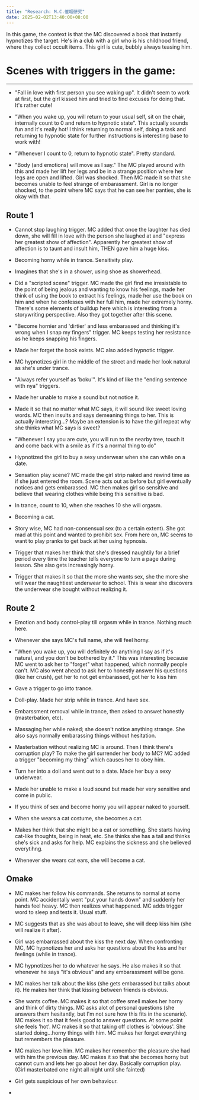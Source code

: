 ```yaml
---
title: "Research: M.C.催眠研究"
date: 2025-02-02T13:40:00+08:00
---
```


In this game, the context is that the MC discovered a book that instantly hypnotizes the target. He's in a club with a girl who is his childhood friend, where they collect occult items. This girl is cute, bubbly always teasing him.

<!--more-->


# Scenes with triggers in the game:
---

* "Fall in love with first person you see waking up". It didn't seem to work at first, but the girl kissed him and tried to find excuses for doing that. It's rather cute! 

* "When you wake up, you will return to your usual self, sit on the chair, internally count to 0 and return to hypnotic state". This actually sounds fun and it's really hot! I think returning to normal self, doing a task and returning to hypnotic state for further instructions is interesting base to work with!

* "Whenever I count to 0, return to hypnotic state". Pretty standard.


* "Body (and emotions) will move as I say." The MC played around with this and made her lift her legs and be in a strange position where her legs are open and lifted. Girl was shocked. Then MC made it so that she becomes unable to feel strange of embarassment. Girl is no longer shocked, to the point where MC says that he can see her panties, she is okay with that.


##  Route 1


* Cannot stop laughing trigger. MC added that once the laughter has died down, she will fill in love with the person she laughed at and "express her greatest show of affection". Apparently her greatest show of affection is to taunt and insult him, THEN gave him a huge kiss. 

* Becoming horny while in trance. Sensitivity play.

* Imagines that she's in a shower, using shoe as showerhead.

* Did a "scripted scene" trigger. MC made the girl find me irresistable to the point of being jealous and wanting to know his feelings, made her think of using the book to extract his feelings, made her use the book on him and when he confesses with her full him, made her extremely horny. There's some elements of buildup here which is interesting from a storywriting perspective. Also they got together after this scene.

* "Become hornier and 'dirtier' and less embarassed and thinking it's wrong when I snap my fingers" trigger. MC keeps testing her resistance as he keeps snapping his fingers.

* Made her forget the book exists. MC also added hypnotic trigger.

* MC hypnotizes girl in the middle of the street and made her look natural as she's under trance. 

* "Always refer yourself as 'boku'". It's kind of like the "ending sentence with nya" triggers. 

* Made her unable to make a sound but not notice it.

* Made it so that no matter what MC says, it will sound like sweet loving words. MC then insults and says demeaning things to her. This is actually interesting...? Maybe an extension is to have the girl repeat why she thinks what MC says is sweet?

* "Whenever I say you are cute, you will run to the nearby tree, touch it and come back with a smile as if it's a normal thing to do"

* Hypnotized the girl to buy a sexy underwear when she can while on a date.

* Sensation play scene? MC made the girl strip naked and rewind time as if she just entered the room. Scene acts out as before but girl eventually notices and gets embarassed. MC then makes girl so sensitive and believe that wearing clothes while being this sensitive is bad.

* In trance, count to 10, when she reaches 10 she will orgasm.

* Becoming a cat.

* Story wise, MC had non-consensual sex (to a certain extent). She got mad at this point and wanted to prohibit sex. From here on, MC seems to want to play pranks to get back at her using hypnosis.

* Trigger that makes her think that she's dressed naughtily for a brief period every time the teacher tells everyone to turn a page during lesson. She also gets increasingly horny.

* Trigger that makes it so that the more she wants sex, she the more she will wear the naughtiest underwear to school. This is wear she discovers the underwear she bought without realizing it.


## Route 2

* Emotion and body control-play till orgasm while in trance. Nothing much here.

* Whenever she says MC's full name, she will feel horny.

* "When you wake up, you will definitely do anything I say as if it's natural, and you don't be bothered by it." This was interesting because MC went to ask her to "forget" what happened, which normally people can't. MC also went ahead to ask her to honestly answer his questions (like her crush), get her to not get embarassed, got her to kiss him

* Gave a trigger to go into trance.

* Doll-play. Made her strip while in trance. And have sex.

* Embarssment removal while in trance, then asked to answet honestly (masterbation, etc).

* Massaging her while naked; she doesn't notice anything strange. She also says normally embarassing things without hesitation.

* Masterbation without realizing MC is around. Then I think there's corruption play? To make the girl surrender her body to MC? MC added a trigger "becoming my thing" which causes her to obey him.

* Turn her into a doll and went out to a date. Made her buy a sexy underwear. 

* Made her unable to make a loud sound but made her very sensitive and come in public.

* If you think of sex and become horny you will appear naked to yourself.

* When she wears a cat costume, she becomes a cat.

* Makes her think that she might be a cat or something. She starts having cat-like thoughts, being in heat, etc. She thinks she has a tail and thinks she's sick and asks for help. MC explains the sickness and she believed everytihng.

* Whenever she wears cat ears, she will become a cat.

## Omake

* MC makes her follow his commands. She returns to normal at some point. MC accidentally went "put your hands down" and suddenly her hands feel heavy. MC then realizes what happened. MC adds trigger word to sleep and tests it. Usual stuff.

* MC suggests that as she was about to leave, she will deep kiss him (she will realize it after).

* Girl was embarrassed about the kiss the next day. When confronting MC, MC hypnotizes her and asks her questions about the kiss and her feelings (while in trance). 

* MC hypnotizes her to do whatever he says. He also makes it so that whenever he says "it's obvious" and any embarassment will be gone.

* MC makes her talk about the kiss (she gets embarassed but talks about it). He makes her think that kissing between friends is obvious.

* She wants coffee. MC makes it so that coffee smell makes her horny and think of dirty things. MC asks alot of personal questions (she answers them hesitantly, but I'm not sure how this fits in the scenario). MC makes it so that it feels good to answer questions. At some point she feels 'hot'. MC makes it so that taking off clothes is 'obvious'. She started doing...horny things with him. MC makes her forget everything but remembers the pleasure.

* MC makes her love him. MC makes her remember the pleasure she had with him the previous day. MC makes it so that she becomes horny but cannot cum and lets her go about her day. Basically corruption play. (Girl masterbated one night all night until she fainted)

* Girl gets suspicious of her own behaviour. 

*








